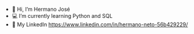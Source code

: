 - 👋 Hi, I’m Hermano José 
- 💻 I’m currently learning Python and SQL
- 📱 My LinkedIn https://www.linkedin.com/in/hermano-neto-56b429229/

<!---
HermanoNeto/HermanoNeto is a ✨ special ✨ repository because its `README.md` (this file) appears on your GitHub profile.
You can click the Preview link to take a look at your changes.
--->
